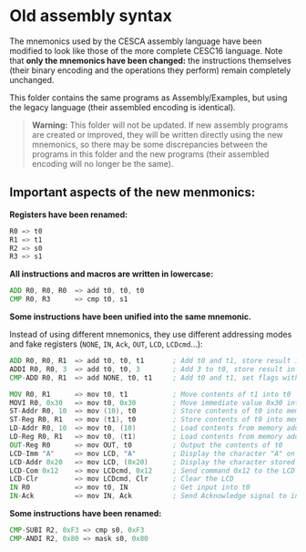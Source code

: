 # Old assembly syntax

The mnemonics used by the CESCA assembly language have been modified to look like those of the more complete CESC16 language. Note that **only the mnemonics have been changed:** the instructions themselves (their binary encoding and the operations they perform) remain completely unchanged.


This folder contains the same programs as Assembly/Examples, but using the legacy language (their assembled encoding is identical).

> **Warning:** This folder will not be updated. If new assembly programs are created or improved, they will be written directly using the new mnemonics, so there may be some discrepancies between the programs in this folder and the new programs (their assembled encoding will no longer be the same).


## Important aspects of the new menmonics:

**Registers have been renamed:**
```asm
R0 => t0
R1 => t1
R2 => s0
R3 => s1
```

**All instructions and macros are written in lowercase:**
```asm
ADD R0, R0, R0  => add t0, t0, t0
CMP R0, R3      => cmp t0, s1
```

**Some instructions have been unified into the same mnemonic.**

Instead of using different mnemonics, they use different addressing modes and fake registers (`NONE`, `IN`, `Ack`, `OUT`, `LCD`, `LCDcmd`...):
```asm
ADD R0, R0, R1  => add t0, t0, t1       ; Add t0 and t1, store result in t0
ADDI R0, R0, 3  => add t0, t0, 3        ; Add 3 to t0, store result in t0
CMP-ADD R0, R1  => add NONE, t0, t1     ; Add t0 and t1, set flags without storing result

MOV R0, R1      => mov t0, t1           ; Move contents of t1 into t0
MOVI R0, 0x30   => mov t0, 0x30         ; Move immediate value 0x30 into t0
ST-Addr R0, 10  => mov (10), t0         ; Store contents of t0 into memory address 10
ST-Reg R0, R1   => mov (t1), t0         ; Store contents of t0 into memory address (stored in t1)
LD-Addr R0, 10  => mov t0, (10)         ; Load contents from memory address 10 into t0
LD-Reg R0, R1   => mov t0, (t1)         ; Load contents from memory address (at t1) into t0
OUT-Reg R0      => mov OUT, t0          ; Output the contents of t0
LCD-Imm "A"     => mov LCD, "A"         ; Display the character "A" on the LCD
LCD-Addr 0x20   => mov LCD, (0x20)      ; Display the character stored in address 0x20 on the LCD
LCD-Com 0x12    => mov LCDcmd, 0x12     ; Send command 0x12 to the LCD
LCD-Clr         => mov LCDcmd, Clr      ; Clear the LCD
IN R0           => mov t0, IN           ; Get input into t0
IN-Ack          => mov IN, Ack          ; Send Acknowledge signal to input device
```

**Some instructions have been renamed:**
```asm
CMP-SUBI R2, 0xF3 => cmp s0, 0xF3
CMP-ANDI R2, 0x80 => mask s0, 0x80
```
